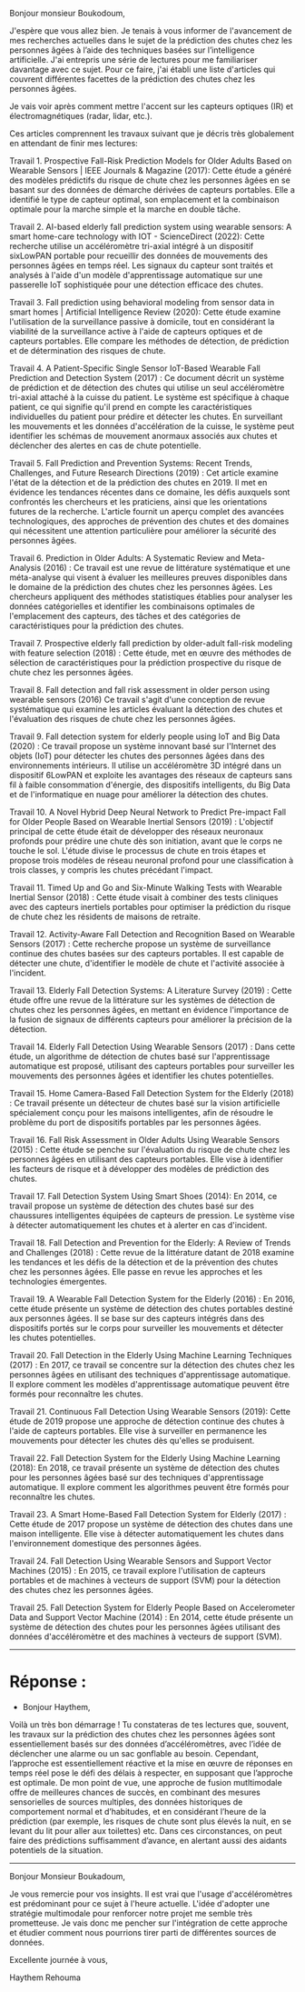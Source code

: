 Bonjour monsieur Boukodoum, 

J'espère que vous allez bien. 
Je tenais à vous informer de l'avancement de mes recherches actuelles dans le sujet de la prédiction des chutes chez les personnes âgées à l’aide des techniques basées sur l’intelligence artificielle. 
J'ai entrepris une série de lectures pour me familiariser davantage avec ce sujet. Pour ce faire, j'ai établi une liste d'articles qui couvrent différentes facettes de la prédiction des chutes chez les personnes âgées.  

Je vais voir après comment mettre l'accent sur les capteurs optiques (IR) et électromagnétiques (radar, lidar, etc.).  

Ces articles comprennent les travaux suivant que je décris très globalement en attendant de finir mes lectures: 

 

Travail 1. Prospective Fall-Risk Prediction Models for Older Adults Based on Wearable Sensors | IEEE Journals & Magazine (2017): Cette étude a généré des modèles prédictifs du risque de chute chez les personnes âgées en se basant sur des données de démarche dérivées de capteurs portables. Elle a identifié le type de capteur optimal, son emplacement et la combinaison optimale pour la marche simple et la marche en double tâche. 

 

Travail 2.  AI-based elderly fall prediction system using wearable sensors: A smart home-care technology with IOT - ScienceDirect (2022): Cette recherche utilise un accéléromètre tri-axial intégré à un dispositif sixLowPAN portable pour recueillir des données de mouvements des personnes âgées en temps réel. Les signaux du capteur sont traités et analysés à l'aide d'un modèle d'apprentissage automatique sur une passerelle IoT sophistiquée pour une détection efficace des chutes. 

 

Travail 3.  Fall prediction using behavioral modeling from sensor data in smart homes | Artificial Intelligence Review (2020): Cette étude examine l'utilisation de la surveillance passive à domicile, tout en considérant la viabilité de la surveillance active à l'aide de capteurs optiques et de capteurs portables. Elle compare les méthodes de détection, de prédiction et de détermination des risques de chute. 

 

Travail 4. A Patient-Specific Single Sensor IoT-Based Wearable Fall Prediction and Detection System (2017) : Ce document décrit un système de prédiction et de détection des chutes qui utilise un seul accéléromètre tri-axial attaché à la cuisse du patient. Le système est spécifique à chaque patient, ce qui signifie qu'il prend en compte les caractéristiques individuelles du patient pour prédire et détecter les chutes. En surveillant les mouvements et les données d'accélération de la cuisse, le système peut identifier les schémas de mouvement anormaux associés aux chutes et déclencher des alertes en cas de chute potentielle. 

 

Travail 5. Fall Prediction and Prevention Systems: Recent Trends, Challenges, and Future Research Directions (2019) : Cet article examine l'état de la détection et de la prédiction des chutes en 2019. Il met en évidence les tendances récentes dans ce domaine, les défis auxquels sont confrontés les chercheurs et les praticiens, ainsi que les orientations futures de la recherche. L'article fournit un aperçu complet des avancées technologiques, des approches de prévention des chutes et des domaines qui nécessitent une attention particulière pour améliorer la sécurité des personnes âgées. 

 

Travail 6. Prediction in Older Adults: A Systematic Review and Meta-Analysis (2016) : Ce travail est une revue de littérature systématique et une méta-analyse qui visent à évaluer les meilleures preuves disponibles dans le domaine de la prédiction des chutes chez les personnes âgées. Les chercheurs appliquent des méthodes statistiques établies pour analyser les données catégorielles et identifier les combinaisons optimales de l'emplacement des capteurs, des tâches et des catégories de caractéristiques pour la prédiction des chutes. 

 

Travail 7. Prospective elderly fall prediction by older-adult fall-risk modeling with feature selection (2018) : Cette étude, met en œuvre des méthodes de sélection de caractéristiques pour la prédiction prospective du risque de chute chez les personnes âgées. 

 

Travail 8. Fall detection and fall risk assessment in older person using wearable sensors (2016) Ce travail s'agit d'une conception de revue systématique qui examine les articles évaluant la détection des chutes et l'évaluation des risques de chute chez les personnes âgées. 

 

Travail 9. Fall detection system for elderly people using IoT and Big Data (2020) : Ce travail propose un système innovant basé sur l'Internet des objets (IoT) pour détecter les chutes des personnes âgées dans des environnements intérieurs. Il utilise un accéléromètre 3D intégré dans un dispositif 6LowPAN et exploite les avantages des réseaux de capteurs sans fil à faible consommation d'énergie, des dispositifs intelligents, du Big Data et de l'informatique en nuage pour améliorer la détection des chutes. 

 

Travail 10. A Novel Hybrid Deep Neural Network to Predict Pre-impact Fall for Older People Based on Wearable Inertial Sensors (2019) : L'objectif principal de cette étude était de développer des réseaux neuronaux profonds pour prédire une chute dès son initiation, avant que le corps ne touche le sol. L'étude divise le processus de chute en trois étapes et propose trois modèles de réseau neuronal profond pour une classification à trois classes, y compris les chutes précédant l'impact. 

 

Travail 11. Timed Up and Go and Six-Minute Walking Tests with Wearable Inertial Sensor (2018) : Cette étude visait à combiner des tests cliniques avec des capteurs inertiels portables pour optimiser la prédiction du risque de chute chez les résidents de maisons de retraite. 

 

Travail 12. Activity-Aware Fall Detection and Recognition Based on Wearable Sensors (2017) : Cette recherche propose un système de surveillance continue des chutes basées sur des capteurs portables. Il est capable de détecter une chute, d'identifier le modèle de chute et l'activité associée à l'incident. 

 

Travail 13. Elderly Fall Detection Systems: A Literature Survey (2019) : Cette étude offre une revue de la littérature sur les systèmes de détection de chutes chez les personnes âgées, en mettant en évidence l'importance de la fusion de signaux de différents capteurs pour améliorer la précision de la détection. 

 

Travail 14. Elderly Fall Detection Using Wearable Sensors (2017) : Dans cette étude, un algorithme de détection de chutes basé sur l'apprentissage automatique est proposé, utilisant des capteurs portables pour surveiller les mouvements des personnes âgées et identifier les chutes potentielles. 

 

Travail 15. Home Camera-Based Fall Detection System for the Elderly (2018) : Ce travail présente un détecteur de chutes basé sur la vision artificielle spécialement conçu pour les maisons intelligentes, afin de résoudre le problème du port de dispositifs portables par les personnes âgées. 

 

Travail 16. Fall Risk Assessment in Older Adults Using Wearable Sensors (2015) : Cette étude se penche sur l'évaluation du risque de chute chez les personnes âgées en utilisant des capteurs portables. Elle vise à identifier les facteurs de risque et à développer des modèles de prédiction des chutes. 

 

Travail 17. Fall Detection System Using Smart Shoes (2014): En 2014, ce travail propose un système de détection des chutes basé sur des chaussures intelligentes équipées de capteurs de pression. Le système vise à détecter automatiquement les chutes et à alerter en cas d'incident. 

 

Travail 18. Fall Detection and Prevention for the Elderly: A Review of Trends and Challenges (2018) : Cette revue de la littérature datant de 2018 examine les tendances et les défis de la détection et de la prévention des chutes chez les personnes âgées. Elle passe en revue les approches et les technologies émergentes. 

 

Travail 19. A Wearable Fall Detection System for the Elderly (2016) : En 2016, cette étude présente un système de détection des chutes portables destiné aux personnes âgées. Il se base sur des capteurs intégrés dans des dispositifs portés sur le corps pour surveiller les mouvements et détecter les chutes potentielles. 

 

Travail 20.  Fall Detection in the Elderly Using Machine Learning Techniques (2017) : En 2017, ce travail se concentre sur la détection des chutes chez les personnes âgées en utilisant des techniques d'apprentissage automatique. Il explore comment les modèles d'apprentissage automatique peuvent être formés pour reconnaître les chutes. 

 

Travail 21.  Continuous Fall Detection Using Wearable Sensors (2019): Cette étude de 2019 propose une approche de détection continue des chutes à l'aide de capteurs portables. Elle vise à surveiller en permanence les mouvements pour détecter les chutes dès qu'elles se produisent. 

 

Travail 22.  Fall Detection System for the Elderly Using Machine Learning (2018): En 2018, ce travail présente un système de détection des chutes pour les personnes âgées basé sur des techniques d'apprentissage automatique. Il explore comment les algorithmes peuvent être formés pour reconnaître les chutes. 

 

Travail 23.  A Smart Home-Based Fall Detection System for Elderly (2017) : Cette étude de 2017 propose un système de détection des chutes dans une maison intelligente. Elle vise à détecter automatiquement les chutes dans l'environnement domestique des personnes âgées. 

 

Travail 24. Fall Detection Using Wearable Sensors and Support Vector Machines (2015) : En 2015, ce travail explore l'utilisation de capteurs portables et de machines à vecteurs de support (SVM) pour la détection des chutes chez les personnes âgées. 

 

Travail 25. Fall Detection System for Elderly People Based on Accelerometer Data and Support Vector Machine (2014) : En 2014, cette étude présente un système de détection des chutes pour les personnes âgées utilisant des données d'accéléromètre et des machines à vecteurs de support (SVM). 

---
# Réponse : 
- Bonjour Haythem,

 

Voilà un très bon démarrage ! Tu constateras de tes lectures que, souvent, les travaux sur la prédiction des chutes chez les personnes âgées sont essentiellement basés sur des  données d’accéléromètres, avec l’idée de déclencher une alarme ou un sac gonflable au besoin. Cependant, l’approche est essentiellement réactive et la mise en œuvre de réponses en temps réel pose le défi des délais à respecter, en supposant que l’approche est optimale. De mon point de vue, une approche de fusion mutltimodale offre de meilleures chances de succès, en combinant des mesures sensorielles de sources multiples, des données historiques de comportement normal et d’habitudes, et en considérant l’heure de la prédiction (par exemple, les risques de chute sont plus élevés la nuit, en se levant du lit pour aller aux toilettes) etc.  Dans ces circonstances, on peut faire des prédictions suffisamment d’avance, en alertant aussi des aidants potentiels de la situation.  



 ---
 Bonjour Monsieur Boukadoum,

Je vous remercie pour vos insights. Il est vrai que l'usage d'accéléromètres est prédominant pour ce sujet à l'heure actuelle. 
L'idée d'adopter une stratégie multimodale pour renforcer notre projet me semble très prometteuse.
Je vais donc me pencher sur l'intégration de cette approche et étudier comment nous pourrions tirer parti de différentes sources de données.

Excellente journée à vous,

Haythem Rehouma
